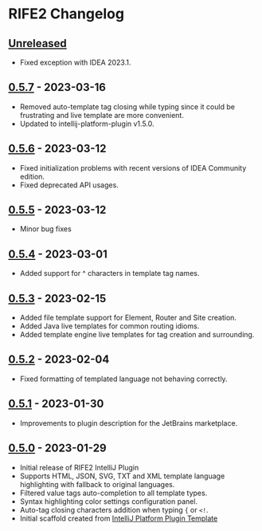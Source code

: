 <!-- Keep a Changelog guide -> https://keepachangelog.com -->

# RIFE2 Changelog

## [Unreleased]
- Fixed exception with IDEA 2023.1.

## [0.5.7] - 2023-03-16
- Removed auto-template tag closing while typing since it could be frustrating and live template are more convenient.
- Updated to intellij-platform-plugin v1.5.0.

## [0.5.6] - 2023-03-12
- Fixed initialization problems with recent versions of IDEA Community edition.
- Fixed deprecated API usages.

## [0.5.5] - 2023-03-12
- Minor bug fixes

## [0.5.4] - 2023-03-01
- Added support for ^ characters in template tag names.

## [0.5.3] - 2023-02-15
- Added file template support for Element, Router and Site creation.
- Added Java live templates for common routing idioms.
- Added template engine live templates for tag creation and surrounding.

## [0.5.2] - 2023-02-04
- Fixed formatting of templated language not behaving correctly.

## [0.5.1] - 2023-01-30
- Improvements to plugin description for the JetBrains marketplace.

## [0.5.0] - 2023-01-29
- Initial release of RIFE2 IntelliJ Plugin
- Supports HTML, JSON, SVG, TXT and XML template language highlighting with fallback to original languages.
- Filtered value tags auto-completion to all template types.
- Syntax highlighting color settings configuration panel.
- Auto-tag closing characters addition when typing `{` or `<!`.
- Initial scaffold created from [IntelliJ Platform Plugin Template](https://github.com/JetBrains/intellij-platform-plugin-template)

[Unreleased]: https://github.com/rife2/rife2-idea/compare/v0.5.7...HEAD
[0.5.7]: https://github.com/rife2/rife2-idea/compare/v0.5.6...v0.5.7
[0.5.6]: https://github.com/rife2/rife2-idea/compare/v0.5.5...v0.5.6
[0.5.5]: https://github.com/rife2/rife2-idea/compare/v0.5.4...v0.5.5
[0.5.4]: https://github.com/gbevin/rife2-idea/compare/v0.5.3...v0.5.4
[0.5.3]: https://github.com/gbevin/rife2-idea/compare/v0.5.2...v0.5.3
[0.5.2]: https://github.com/gbevin/rife2-idea/compare/v0.5.1...v0.5.2
[0.5.1]: https://github.com/gbevin/rife2-idea/compare/v0.5.0...v0.5.1
[0.5.0]: https://github.com/gbevin/rife2-idea/commits/v0.5.0
